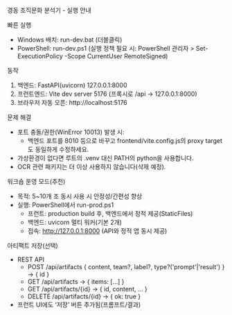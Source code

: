 경동 조직문화 분석기 - 실행 안내

빠른 실행
- Windows 배치: run-dev.bat (더블클릭)
- PowerShell: run-dev.ps1 (실행 정책 필요 시: PowerShell 관리자 > Set-ExecutionPolicy -Scope CurrentUser RemoteSigned)

동작
1) 백엔드: FastAPI(uvicorn) 127.0.0.1:8000
2) 프런트엔드: Vite dev server 5176 (프록시로 /api → 127.0.0.1:8000)
3) 브라우저 자동 오픈: http://localhost:5176

문제 해결
- 포트 충돌/권한(WinError 10013) 발생 시:
  - 백엔드 포트를 8010 등으로 바꾸고 frontend/vite.config.js의 proxy target도 동일하게 수정하세요.
- 가상환경이 없다면 루트의 .venv 대신 PATH의 python을 사용합니다.
- OCR 관련 패키지는 더 이상 사용하지 않습니다(삭제 예정).

워크숍 운영 모드(추천)
- 목적: 5~10개 조 동시 사용 시 안정성/간편성 향상
- 실행: PowerShell에서 run-prod.ps1
  - 프런트: production build 후, 백엔드에서 정적 제공(StaticFiles)
  - 백엔드: uvicorn 멀티 워커(기본 2개)
  - 접속: http://127.0.0.1:8000 (API와 정적 앱 동시 제공)

아티팩트 저장(선택)
- REST API
  - POST /api/artifacts { content, team?, label?, type?('prompt'|'result') } → { id }
  - GET /api/artifacts → { items: [...] }
  - GET /api/artifacts/{id} → { id, content, ... }
  - DELETE /api/artifacts/{id} → { ok: true }
- 프런트 UI에도 ‘저장’ 버튼 추가됨(프롬프트/결과)
